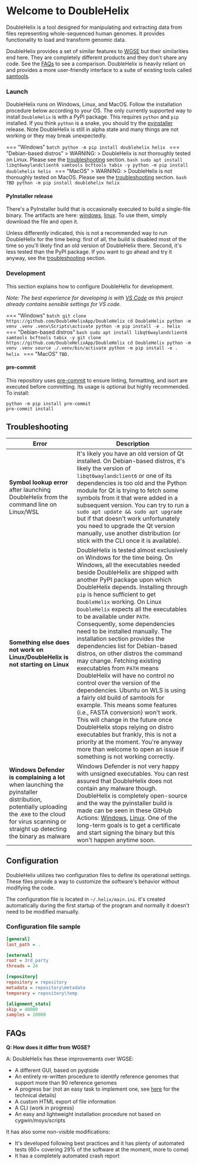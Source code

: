 # Welcome to DoubleHelix

DoubleHelix is a tool designed for manipulating and extracting data from files representing whole-sequenced human genomes. It provides functionality to load and transform genomic data.

DoubleHelix provides a set of similar features to [WGSE](https://wgse.io) but their similarities end here. They are completely different products and they don't share any code. See the [FAQs](#faqs) to see a comparison. DoubleHelix is heavily reliant on and provides a more user-friendly interface to a suite of existing tools called [samtools](https://samtools.github.io/).

### Launch
DoubleHelix runs on Windows, Linux, and MacOS. Follow the installation procedure below according to your OS.
The only currently supported way to install `DoubleHelix` is with a PyPI package.
This requires `python` and `pip` installed. If you think `python` is a snake, you should try the [pyinstaller](#pyinstaller-release) release. Note DoubleHelix is still in alpha state and many things are not working or they may break unexpectedly.

=== "Windows"
    ```batch
    python -m pip install doublehelix
    helix
    ```
=== "Debian-based distros"
    > WARNING:
    > DoubleHelix is not thoroughly tested on Linux. Please see the [troubleshooting](#troubleshooting) section.
    ```bash
    sudo apt install libqt6waylandclient6 samtools bcftools tabix -y
    python -m pip install doublehelix
    helix
    ```
=== "MacOS"
    > WARNING:
    > DoubleHelix is not thoroughly tested on MacOS. Please see the [troubleshooting](#troubleshooting) section.
    ```bash
    TBD
    python -m pip install doublehelix
    helix
    ```

#### PyInstaller release
There's a PyInstaller build that is occasionally executed to build a single-file binary.
The artifacts are here: [windows](https://github.com/DoubleHelixApp/DoubleHelix/actions/workflows/python-pyinstaller-win.yml), [linux](https://github.com/DoubleHelixApp/DoubleHelix/actions/workflows/python-pyinstaller-linux.yml). To use them, simply download the file and open it.

Unless differently indicated, this is not a recommended way to run DoubleHelix for the time being: first of all, the build is disabled most of the time so you'll likely find an old version of DoubleHelix there. Second, it's less tested than the PyPI package. If you want to go ahead and try it anyway, see the [troubleshooting](#troubleshooting) section.

### Development
This section explains how to configure DoubleHelix for development.

_Note: The best experience for developing is with [VS Code](https://code.visualstudio.com/) as this project already contains sensible settings for VS code._

=== "Windows"
    ```batch
    git clone https://github.com/DoubleHelixApp/DoubleHelix
    cd DoubleHelix
    python -m venv .venv
    .venv\Scripts\activate
    python -m pip install -e .
    helix
    ```
=== "Debian-based distros"
    ```bash
    sudo apt install libqt6waylandclient6 samtools bcftools tabix -y
    git clone https://github.com/DoubleHelixApp/DoubleHelix
    cd DoubleHelix
    python -m venv .venv
    source ./.venv/bin/activate
    python -m pip install -e .
    helix
    ```
=== "MacOS"
    ```
    TBD.
    ```

#### pre-commit
This repository uses [pre-commit](https://pre-commit.com/#intro) to ensure linting, formatting, and isort are executed before committing.
Its usage is optional but highly recommended. To install:
```
python -m pip install pre-commit
pre-commit install
```

## Troubleshooting

Error | Description
------|------------
**Symbol lookup error** after launching DoubleHelix from the command line on Linux/WSL| It's likely you have an old version of Qt installed. On Debian-based distros, it's likely the version of `libqt6waylandclient6` or one of its dependencies is too old and the Python module for Qt is trying to fetch some symbols from it that were added in a subsequent version. You can try to run a `sudo apt update && sudo apt upgrade` but if that doesn't work unfortunately you need to upgrade the Qt version manually, use another distribution (or stick with the CLI once it is available).
**Something else does not work on Linux/DoubleHelix is not starting on Linux**| DoubleHelix is tested almost exclusively on Windows for the time being. On Windows, all the executables needed beside DoubleHelix are shipped with another PyPI package upon which DoubleHelix depends. Installing through `pip` is hence sufficient to get `DoubleHelix` working. On Linux `DoubleHelix` expects all the executables to be available under `PATH`. Consequently, some dependencies need to be installed manually. The installation section provides the dependencies list for Debian-based distros, on other distros the command may change. Fetching existing executables from `PATH` means DoubleHelix will have no control no control over the version of the dependencies. Ubuntu on WLS is using a fairly old build of samtools for example. This means some features (i.e., FASTA conversion) won't work. This will change in the future once DoubleHelix stops relying on distro executables but frankly, this is not a priority at the moment. You're anyway more than welcome to open an issue if something is not working correctly.
**Windows Defender is complaining a lot** when launching the pyinstaller distribution, potentially uploading the .exe to the cloud for virus scanning or straight up detecting the binary as malware| Windows Defender is not very happy with unsigned executables. You can rest assured that DoubleHelix does not contain any malware though. DoubleHelix is completely open-source and the way the pyinstaller build is made can be seen in these GitHub Actions: [Windows](https://github.com/DoubleHelixApp/DoubleHelix/blob/main/.github/workflows/python-pyinstaller-win.yml), [Linux](https://github.com/DoubleHelixApp/DoubleHelix/blob/main/.github/workflows/python-pyinstaller-linux.yml). One of the long-term goals is to get a certificate and start signing the binary but this won't happen anytime soon.


## Configuration

DoubleHelix utilizes two configuration files to define its operational settings. These files provide a way to customize the software's behavior without modifying the code. 

The configuration file is located in `~/.helix/main.ini`. it's created automatically during the first startup of the program and normally it doesn't need to be modified manually.

### Configuration file sample

```ini
[general]
last_path = .

[external]
root = 3rd_party
threads = 24

[repository]
repository = repository
metadata = repository\metadata
temporary = repository\temp

[alignment_stats]
skip = 40000
samples = 20000
```

## FAQs

**Q: How does it differ from WGSE?**

A: DoubleHelix has these improvements over WGSE:

- A different GUI, based on pyqtside
- An entirely re-written procedure to identify reference genomes that support more than 90 reference genomes
- A progress bar (not an easy task to implement one, see [here](advanced-topics.md#progress-bar) for the technical details)
- A custom HTML export of file information
- A CLI (work in progress)
- An easy and lightweight installation procedure not based on cygwin/msys/scripts

It has also some non-visible modifications:

- It's developed following best practices and it has plenty of automated tests (60+ covering 29% of the software at the moment, more to come)
- It has a completely automated crash report
